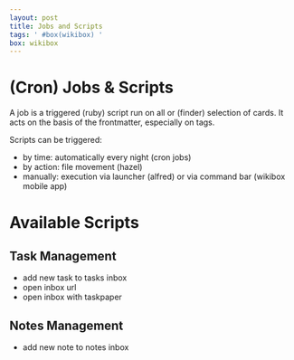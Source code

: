 ```yaml
---
layout: post
title: Jobs and Scripts
tags: ' #box(wikibox) '
box: wikibox
---
```


# (Cron) Jobs & Scripts

A job is a triggered (ruby) script run on all or (finder) selection of cards. It acts on the basis of the frontmatter, especially on tags.

Scripts can be triggered:

- by time: automatically every night (cron jobs)
- by action: file movement (hazel)
- manually: execution via launcher (alfred) or via command bar (wikibox mobile app)

# Available Scripts

## Task Management

- add new task to tasks inbox
- open inbox url
- open inbox with taskpaper

## Notes Management

- add new note to notes inbox 
